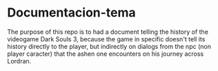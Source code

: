 # Documentacion-tema
The purpose of this repo is to had a document telling the history of the videogame Dark Souls 3, because the game in specific doesn't tell its history directly to the player, but indirectly on dialogs from the npc (non player caracter) that the ashen one encounters on his journey across Lordran.
